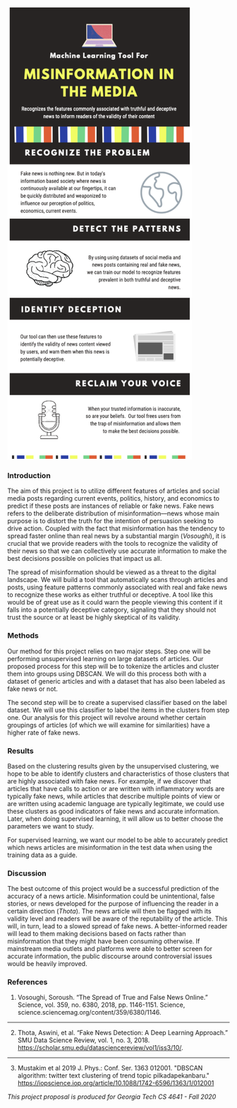 ![Image](infographic.png)

### Introduction

The aim of this project is to utilize different features of articles and social media posts regarding current events, politics, history, and economics to predict if these posts are instances of reliable or fake news. Fake news refers to the deliberate distribution of misinformation—news whose main purpose is to distort the truth for the intention of persuasion seeking to drive action. Coupled with the fact that misinformation has the tendency to spread faster online than real news by a substantial margin (*Vosoughi*), it is crucial that we provide readers with the tools to recognize the validity of their news so that we can collectively use accurate information to make the best decisions possible on policies that impact us all.
 
The spread of misinformation should be viewed as a threat to the digital landscape. We will build a tool that automatically scans through articles and posts, using feature patterns commonly associated with real and fake news to recognize these works as either truthful or deceptive. A tool like this would be of great use as it could warn the people viewing this content if it falls into a potentially deceptive category, signaling that they should not trust the source or at least be highly skeptical of its validity.

### Methods
Our method for this project relies on two major steps. Step one will be performing unsupervised learning on large datasets of articles. Our proposed process for this step will be to tokenize the articles and cluster them into groups using DBSCAN. We will do this process both with a dataset of generic articles and with a dataset that has also been labeled as fake news or not.
 
The second step will be to create a supervised classifier based on the label dataset. We will use this classifier to label the items in the clusters from step one. Our analysis for this project will revolve around whether certain groupings of articles (of which we will examine for similarities) have a higher rate of fake news.

### Results
Based on the clustering results given by the unsupervised clustering, we hope to be able to identify clusters and characteristics of those clusters that are highly associated with fake news. For example, if we discover that articles that have calls to action or are written with inflammatory words are typically fake news, while articles that describe multiple points of view or are written using academic language are typically legitimate, we could use these clusters as good indicators of fake news and accurate information. Later, when doing supervised learning, it will allow us to better choose the parameters we want to study.
 
For supervised learning, we want our model to be able to accurately predict which news articles are misinformation in the test data when using the training data as a guide.


### Discussion

The best outcome of this project would be a successful prediction of the accuracy of a news article. Misinformation could be unintentional, false stories, or news developed for the purpose of influencing the reader in a certain direction (_Thota_). The news article will then be flagged with its validity level and readers will be aware of the reputability of the article. This will, in turn, lead to a slowed spread of fake news. A better-informed reader will lead to them making decisions based on facts rather than misinformation that they might have been consuming otherwise. If mainstream media outlets and platforms were able to better screen for accurate information, the public discourse around controversial issues would be heavily improved.


### References

1. Vosoughi, Soroush. “The Spread of True and False News Online.” Science, vol. 359, no. 6380, 2018, pp. 1146-1151. Science, science.sciencemag.org/content/359/6380/1146.
---
2. Thota, Aswini, et al. “Fake News Detection: A Deep Learning Approach.” SMU Data Science Review, vol. 1, no. 3, 2018. https://scholar.smu.edu/datasciencereview/vol1/iss3/10/.
---
3. Mustakim et al 2019 J. Phys.: Conf. Ser. 1363 012001. "DBSCAN algorithm: twitter text clustering of trend topic pilkadapekanbaru." https://iopscience.iop.org/article/10.1088/1742-6596/1363/1/012001

_This project proposal is produced for Georgia Tech CS 4641 - Fall 2020_
